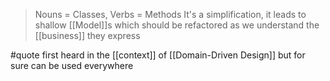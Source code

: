 > Nouns = Classes, Verbs = Methods
> It's a simplification, it leads to shallow [[Model]]s which should be refactored as we understand the [[business]] they express

#quote first heard in the [[context]] of [[Domain-Driven Design]] but for sure can be used everywhere
